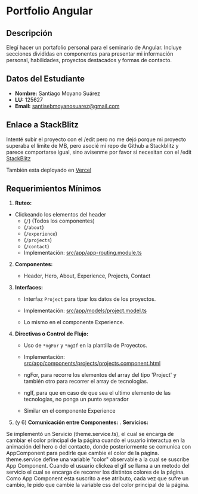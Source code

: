 # Portfolio Angular

## Descripción

Elegí hacer un portafolio personal para el seminario de Angular. Incluye secciones divididas en componentes para presentar mi información personal, habilidades, proyectos destacados y formas de contacto.

## Datos del Estudiante

- **Nombre:** Santiago Moyano Suárez
- **LU:** 125627
- **Email:** santisebmoyanosuarez@gmail.com

## Enlace a StackBlitz

Intenté subir el proyecto con el /edit pero no me dejó porque mi proyecto superaba el límite de MB, pero asocié mi repo de Github a Stackblitz y parece comportarse igual, sino avisenme por favor si necesitan con el /edit
[StackBlitz](https://stackblitz.com/~/github.com/SantiMoyano/portfolio)

También esta deployado en [Vercel](https://santiagodev.vercel.app)

## Requerimientos Mínimos

1. **Ruteo:**

- Clickeando los elementos del header
  - (`/`) (Todos los componentes)
  - (`/about`)
  - (`/experience`)
  - (`/projects`)
  - (`/contact`)
  - Implementación: [src/app/app-routing.module.ts](src/app/app-routing.module.ts)

2. **Componentes:**

   - Header, Hero, About, Experience, Projects, Contact

3. **Interfaces:**

   - Interfaz `Project` para tipar los datos de los proyectos.
   - Implementación: [src/app/models/project.model.ts](src/app/components/projects/project.model.ts)

   - Lo mismo en el componente Experience.

4. **Directivas o Control de Flujo:**

   - Uso de `*ngFor` y `*ngIf` en la plantilla de Proyectos.
   - Implementación: [src/app/components/projects/projects.component.html](src/app/components/projects/projects.component.html)
   - ngFor, para recorre los elementos del array del tipo 'Project' y también otro para recorrer el array de tecnologías.
   - ngIf, para que en caso de que sea el ultimo elemento de las tecnologías, no ponga un punto separador

   - Similar en el componente Experience

5. (y 6) **Comunicación entre Componentes:** . **Servicios:**

Se implementó un Servicio (theme.service.ts), el cual se encarga de cambiar el color principal de la página cuando el usuario interactua en la animación del hero o del contacto, donde posteriormente se comunica con AppComponent para pedirle que cambie el color de la página.
theme.service define una variable "color" observable a la cual se suscribe App Component.
Cuando el usuario clickea el gif se llama a un metodo del servicio el cual se encarga de recorrer los distintos colores de la página.
Como App Component esta suscrito a ese atributo, cada vez que sufre un cambio, le pido que cambie la variable css del color principal de la página.
